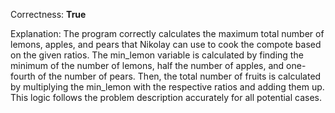 Correctness: **True**

Explanation: The program correctly calculates the maximum total number of lemons, apples, and pears that Nikolay can use to cook the compote based on the given ratios. The min_lemon variable is calculated by finding the minimum of the number of lemons, half the number of apples, and one-fourth of the number of pears. Then, the total number of fruits is calculated by multiplying the min_lemon with the respective ratios and adding them up. This logic follows the problem description accurately for all potential cases.
